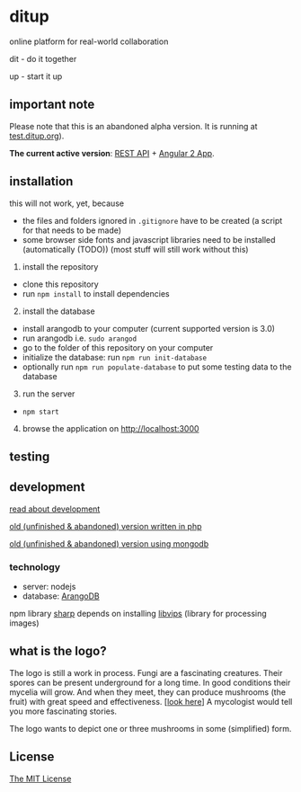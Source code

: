 # ditup
online platform for real-world collaboration

dit - do it together

up - start it up

## important note
Please note that this is an abandoned alpha version. It is running at [test.ditup.org](https://test.ditup.org)).

**The current active version**: [REST API](/ditup/ditapi) + [Angular 2 App](/ditup/ditapp-ng).


## installation
this will not work, yet, because
 * the files and folders ignored in `.gitignore` have to be created (a script for that needs to be made)
 * some browser side fonts and javascript libraries need to be installed (automatically (TODO)) (most stuff will still work without this)

1. install the repository
  * clone this repository
  * run `npm install` to install dependencies
2. install the database
  * install arangodb to your computer (current supported version is 3.0)
  * run arangodb i.e. `sudo arangod`
  * go to the folder of this repository on your computer
  * initialize the database: run `npm run init-database`
  * optionally run `npm run populate-database` to put some testing data to the database
3. run the server
  * `npm start`
4. browse the application on [http://localhost:3000](http://localhost:3000)

## testing


## development

[read about development](DEVELOPMENT.md)

[old (unfinished & abandoned) version written in php](https://github.com/ditup/ditup-php)

[old (unfinished & abandoned) version using mongodb](https://github.com/ditup/ditup-node-mongodb)

### technology
* server: nodejs
* database: [ArangoDB](https://github.com/arangodb/arangodb)

npm library [sharp](https://github.com/lovell/sharp) depends on installing [libvips](https://github.com/jcupitt/libvips) (library for processing images)

## what is the logo?
The logo is still a work in process. Fungi are a fascinating creatures. Their spores can be present underground for a long time. In good conditions their mycelia will grow. And when they meet, they can produce mushrooms (the fruit) with great speed and effectiveness. [[look here](https://upload.wikimedia.org/wikipedia/commons/d/d7/Fungi_Sexual_reproduction_cycle.png)] A mycologist would tell you more fascinating stories.

The logo wants to depict one or three mushrooms in some (simplified) form.

## License

[The MIT License](http://opensource.org/licenses/MIT)
